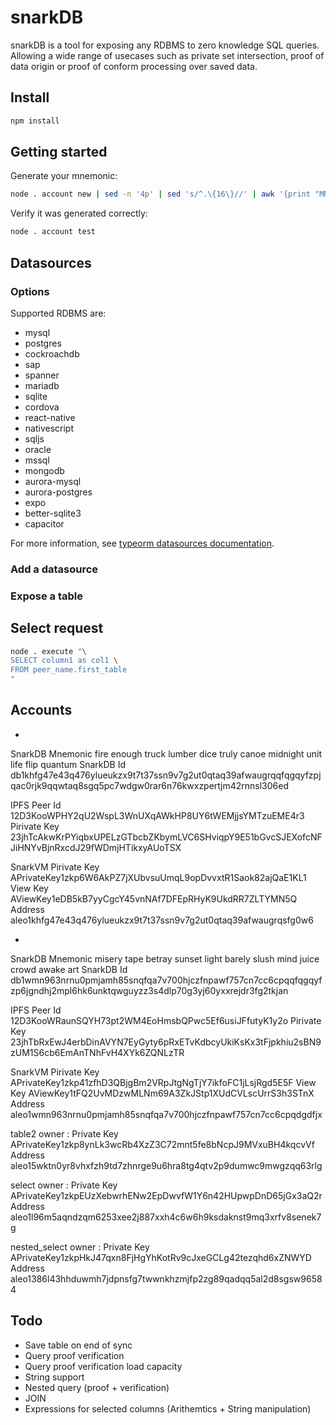 # snarkDB

snarkDB is a tool for exposing any RDBMS to zero knowledge SQL queries. Allowing a wide range of usecases such as private set intersection, proof of data origin or proof of conform processing over saved data.

## Install

```bash
npm install
```

## Getting started

Generate your mnemonic:

```bash
node . account new | sed -n '4p' | sed 's/^.\{16\}//' | awk '{print "MNEMONIC="$0}' > .env.local
```

Verify it was generated correctly:

```bash
node . account test
```

## Datasources

### Options

Supported RDBMS are:

- mysql
- postgres
- cockroachdb
- sap
- spanner
- mariadb
- sqlite
- cordova
- react-native
- nativescript
- sqljs
- oracle
- mssql
- mongodb
- aurora-mysql
- aurora-postgres
- expo
- better-sqlite3
- capacitor

For more information, see [typeorm datasources documentation](https://github.com/typeorm/typeorm/blob/master/docs/data-source-options.md#what-is-datasourceoptions).

### Add a datasource

### Expose a table

## Select request

```bash
node . execute "\
SELECT column1 as col1 \
FROM peer_name.first_table
"
```

## Accounts

-

  SnarkDB
    Mnemonic
      fire enough truck lumber dice truly canoe midnight unit life flip quantum
    SnarkDB Id
      db1khfg47e43q476ylueukzx9t7t37ssn9v7g2ut0qtaq39afwaugrqqfqgqyfzpjqac0rjk9qqwtaq8sgq5pc7wdgw0rar6n76kwxzpertjm42rnnsl306ed

  IPFS
    Peer Id
      12D3KooWPHY2qU2WspL3WnUXqAWkHP8UY6tWEMjjsYMTzuEME4r3
    Pirivate Key
      23jhTcAkwKrPYiqbxUPELzGTbcbZKbymLVC6SHviqpY9E51bGvcSJEXofcNFJiHNYvBjnRxcdJ29fWDmjHTikxyAUoTSX

  SnarkVM
    Pirivate Key
      APrivateKey1zkp6W6AkPZ7jXUbvsuUmqL9opDvvxtR1Saok82ajQaE1KL1
    View Key
      AViewKey1eDB5kB7yyCgcY45vnNAf7DFEpRHyK9UkdRR7ZLTYMN5Q
    Address
      aleo1khfg47e43q476ylueukzx9t7t37ssn9v7g2ut0qtaq39afwaugrqsfg0w6

-

  SnarkDB
    Mnemonic
      misery tape betray sunset light barely slush mind juice crowd awake art
    SnarkDB Id
      db1wmn963nrnu0pmjamh85snqfqa7v700hjczfnpawf757cn7cc6cpqqfqgqyfzp6jgndhj2mpl6hk6unktqwguyzz3s4dlp70g3yj60yxxrejdr3fg2tkjan

  IPFS
    Peer Id
      12D3KooWRaunSQYH73pt2WM4EoHmsbQPwc5Ef6usiJFfutyK1y2o
    Pirivate Key
      23jhTbRxEwJ4erbDinAVYN7EyGyty6pRxETvKdbcyUkiKsKx3tFjpkhiu2sBN9zUM1S6cb6EmAnTNhFvH4XYk6ZQNLzTR

  SnarkVM
    Pirivate Key
      APrivateKey1zkp41zfhD3QBjgBm2VRpJtgNgTjY7ikfoFC1jLsjRgd5E5F
    View Key
      AViewKey1tFQ2UvMDzwMLNm69A3ZkJStp1XUdCVLscUrrS3h3STnX
    Address
      aleo1wmn963nrnu0pmjamh85snqfqa7v700hjczfnpawf757cn7cc6cpqdgdfjx

table2 owner :
  Private Key  APrivateKey1zkp8ynLk3wcRb4XzZ3C72mnt5fe8bNcpJ9MVxuBH4kqcvVf
      Address  aleo15wktn0yr8vhxfzh9td7zhnrge9u6hra8tg4qtv2p9dumwc9mwgzqq63rlg

select owner :
  Private Key  APrivateKey1zkpEUzXebwrhENw2EpDwvfW1Y6n42HUpwpDnD65jGx3aQ2r
      Address  aleo1l96m5aqndzqm6253xee2j887xxh4c6w6h9ksdaknst9mq3xrfv8senek7g

nested_select owner :
  Private Key  APrivateKey1zkpHkJ47qxn8FjHgYhKotRv9cJxeGCLg42tezqhd6xZNWYD
      Address  aleo1386l43hhduwmh7jdpnsfg7twwnkhzmjfp2zg89qadqq5al2d8sgsw96584

## Todo

- Save table on end of sync
- Query proof verification
- Query proof verification load capacity
- String support
- Nested query (proof + verification)
- JOIN
- Expressions for selected columns (Arithemtics + String manipulation)
